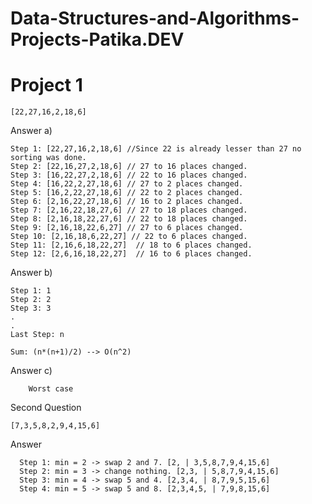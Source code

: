 # Data-Structures-and-Algorithms-Projects-Patika.DEV

# Project 1

    [22,27,16,2,18,6]

Answer a)

    Step 1: [22,27,16,2,18,6] //Since 22 is already lesser than 27 no sorting was done.
    Step 2: [22,16,27,2,18,6] // 27 to 16 places changed.
    Step 3: [16,22,27,2,18,6] // 22 to 16 places changed.
    Step 4: [16,22,2,27,18,6] // 27 to 2 places changed.
    Step 5: [16,2,22,27,18,6] // 22 to 2 places changed.
    Step 6: [2,16,22,27,18,6] // 16 to 2 places changed.
    Step 7: [2,16,22,18,27,6] // 27 to 18 places changed.
    Step 8: [2,16,18,22,27,6] // 22 to 18 places changed.
    Step 9: [2,16,18,22,6,27] // 27 to 6 places changed.
    Step 10: [2,16,18,6,22,27] // 22 to 6 places changed.
    Step 11: [2,16,6,18,22,27]  // 18 to 6 places changed.
    Step 12: [2,6,16,18,22,27]  // 16 to 6 places changed.


  Answer b)

    Step 1: 1
    Step 2: 2
    Step 3: 3
    .
    .
    Last Step: n

    Sum: (n*(n+1)/2) --> O(n^2)


 Answer c)
 
        Worst case


Second Question        

    [7,3,5,8,2,9,4,15,6]

   Answer 
      
      Step 1: min = 2 -> swap 2 and 7. [2, | 3,5,8,7,9,4,15,6]
      Step 2: min = 3 -> change nothing. [2,3, | 5,8,7,9,4,15,6]
      Step 3: min = 4 -> swap 5 and 4. [2,3,4, | 8,7,9,5,15,6]
      Step 4: min = 5 -> swap 5 and 8. [2,3,4,5, | 7,9,8,15,6]

  


    

    
